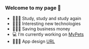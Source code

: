 ### Welcome to my page 👋

- 🙇🏻‍♂️ Study, study and study again
- 🧑🏻‍🔬 Interesting new technologies
- 🦸🏻‍♂️ Saving business money
- 💻 I’m currently working on [MyPets](https://github.com/AhmerovDmitry/MyPets_v2 "The best app for people and their pets 🐶")
- 👩🏻‍💻 App design [URL](https://www.behance.net/gallery/103420839/soncept-of-the-mobile-pet-care-app "The best app for people and their pets 🐶")

<!--
**AhmerovDmitry/AhmerovDmitry** is a ✨ _special_ ✨ repository because its `README.md` (this file) appears on your GitHub profile.

Here are some ideas to get you started:

- 🔭 I’m currently working on ...
- 🌱 I’m currently learning ...
- 👯 I’m looking to collaborate on ...
- 🤔 I’m looking for help with ...
- 💬 Ask me about ...
- 📫 How to reach me: ...
- 😄 Pronouns: ...
- ⚡ Fun fact: ...
- 🙇🏻‍♂️ Study, study and study again
- 💻 I’m currently working on MyPets (The best app for people and their pets 🐶)
-->

